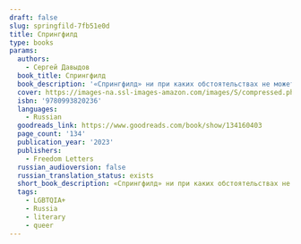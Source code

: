 ```yaml
---
draft: false
slug: springfild-7fb51e0d
title: Спрингфилд
type: books
params:
  authors:
    - Сергей Давыдов
  book_title: Спрингфилд
  book_description: '«Спрингфилд» ни при каких обстоятельствах не может быть издан в современной России, и не только из-за «неправильной» ориентации главного героя. Я нашёл этот роман по ссылке из фейсбука. Со словами «это посильнее «Эдички» разослал друзьям. Писателям обидны сравнения с другими, поэтому скажу так: это роман поколения. Поколения тридцатилетних, раздавленного российской действительностью, уничтожающего всё живое и непохожее на мейнстрим. Прочитать необходимо. Весь первый военный год я думал о создании свободного издательства. Прочитав «Спрингфилд», понял, что таким романам и таким авторам это издательство нужно. Если не Freedom Letters, то кто? С Сергеем был подписан договор номер 1. Именно с этой книги мы начинаем. Георгий Урушадзе'
  cover: https://images-na.ssl-images-amazon.com/images/S/compressed.photo.goodreads.com/books/1681933345i/134160403.jpg
  isbn: '9780993820236'
  languages:
    - Russian
  goodreads_link: https://www.goodreads.com/book/show/134160403
  page_count: '134'
  publication_year: '2023'
  publishers:
    - Freedom Letters
  russian_audioversion: false
  russian_translation_status: exists
  short_book_description: «Спрингфилд» ни при каких обстоятельствах не может быть издан в современной России, и не только из-за «неправильной» ориентации главного героя...
  tags:
    - LGBTQIA+
    - Russia
    - literary
    - queer
---
```


